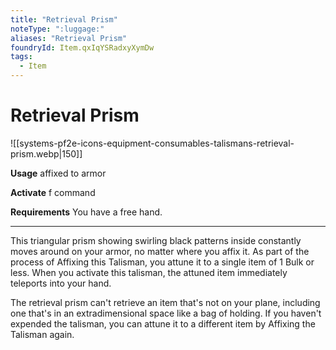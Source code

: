 ```yaml
---
title: "Retrieval Prism"
noteType: ":luggage:"
aliases: "Retrieval Prism"
foundryId: Item.qxIqYSRadxyXymDw
tags:
  - Item
---
```


# Retrieval Prism
![[systems-pf2e-icons-equipment-consumables-talismans-retrieval-prism.webp|150]]

**Usage** affixed to armor

**Activate** f command

**Requirements** You have a free hand.

* * *

This triangular prism showing swirling black patterns inside constantly moves around on your armor, no matter where you affix it. As part of the process of Affixing this Talisman, you attune it to a single item of 1 Bulk or less. When you activate this talisman, the attuned item immediately teleports into your hand.

The retrieval prism can't retrieve an item that's not on your plane, including one that's in an extradimensional space like a bag of holding. If you haven't expended the talisman, you can attune it to a different item by Affixing the Talisman again.
